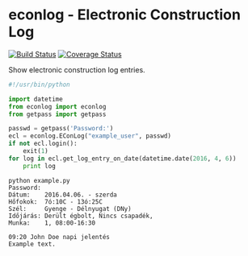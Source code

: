 # econlog - Electronic Construction Log

[![Build Status](https://travis-ci.org/kovacsbalu/econlog.svg?branch=master)](https://travis-ci.org/kovacsbalu/econlog)
[![Coverage Status](https://coveralls.io/repos/github/kovacsbalu/econlog/badge.svg?branch=master)](https://coveralls.io/github/kovacsbalu/econlog?branch=master)

Show electronic construction log entries.

```python
#!/usr/bin/python

import datetime
from econlog import econlog
from getpass import getpass

passwd = getpass('Password:')
ecl = econlog.EConLog("example_user", passwd)
if not ecl.login():
    exit(1)
for log in ecl.get_log_entry_on_date(datetime.date(2016, 4, 6))
    print log
```

```
python example.py 
Password:
Dátum:    2016.04.06. - szerda
Hőfokok:  7ó:10C - 13ó:25C
Szél:     Gyenge - Délnyugat (DNy)
Időjárás: Derült égbolt, Nincs csapadék, 
Munka:    1, 08:00-16:30

09:20 John Doe napi jelentés
Example text.
```
